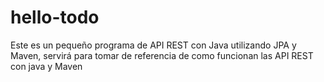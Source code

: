 # hello-todo
Este es un pequeño programa de API REST con Java utilizando JPA y Maven, servirá para tomar de referencia de como funcionan las API REST con java y Maven
